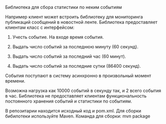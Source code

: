 Библиотека для сбора статистики по неким событиям

Например клиент может встроить библиотеку для мониторинга публикаций сообщений в новостной ленте. Библиотека предоставляет клиентам класс с интерфейсом:

1. Учесть событие. На входе время события.

2. Выдать число событий за последнюю минуту (60 секунд).

3. Выдать число событий за последний час (60 минут).

4. Выдать число событий за последние сутки (86400 секунд).

События поступают в систему асинхронно в произвольный момент времени.

Возможна нагрузка как 10000 событий в секунду так, и 2 всего события в час. Библиотека не предоставляет клиентам функциональность постоянного хранения событий и статистики по событиям.

В репозитарии находится исходный код и pom.xml. Для сборки бибилотеки используйте Maven.
Команда для сборки: mvn package
